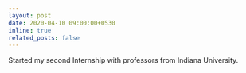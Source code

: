 ```yaml
---
layout: post
date: 2020-04-10 09:00:00+0530
inline: true
related_posts: false
---
```


Started my second Internship with professors from Indiana University.